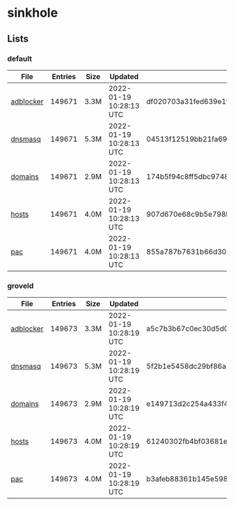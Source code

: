 # sinkhole

## Lists

### default

|File|Entries|Size|Updated|Hash|
|-|-|-|-|-|
|[adblocker](https://raw.githubusercontent.com/groveld/sinkhole/lists/default/adblocker.txt)|149671|3.3M|2022-01-19 10:28:13 UTC|df020703a31fed639e1fe5a933f741fd6e9aa111ddd16e3a86a7a5190a6c412a|
|[dnsmasq](https://raw.githubusercontent.com/groveld/sinkhole/lists/default/dnsmasq.txt)|149671|5.3M|2022-01-19 10:28:13 UTC|04513f12519bb21fa694be4c501d7bc828032f77470b022c35dc712c7b563c65|
|[domains](https://raw.githubusercontent.com/groveld/sinkhole/lists/default/domains.txt)|149671|2.9M|2022-01-19 10:28:13 UTC|174b5f94c8ff5dbc97482f790b0cadf16b46c878e6b8cc96719b471c02abf6e0|
|[hosts](https://raw.githubusercontent.com/groveld/sinkhole/lists/default/hosts.txt)|149671|4.0M|2022-01-19 10:28:13 UTC|907d670e68c9b5e798b4f33b853f2bdea88da697cf96d1f49503f1b648674d13|
|[pac](https://raw.githubusercontent.com/groveld/sinkhole/lists/default/pac.txt)|149671|4.0M|2022-01-19 10:28:13 UTC|855a787b7631b66d309859c71f302d7a101858c84c4262afbc816ea1c4085ac8|

### groveld

|File|Entries|Size|Updated|Hash|
|-|-|-|-|-|
|[adblocker](https://raw.githubusercontent.com/groveld/sinkhole/lists/groveld/adblocker.txt)|149673|3.3M|2022-01-19 10:28:19 UTC|a5c7b3b67c0ec30d5d0b0211abcb57713c84a920aa0f031d2d38c22fb0740e25|
|[dnsmasq](https://raw.githubusercontent.com/groveld/sinkhole/lists/groveld/dnsmasq.txt)|149673|5.3M|2022-01-19 10:28:19 UTC|5f2b1e5458dc29bf86a1765868ad867d89a689bec299cf230d84a1f69ea06307|
|[domains](https://raw.githubusercontent.com/groveld/sinkhole/lists/groveld/domains.txt)|149673|2.9M|2022-01-19 10:28:19 UTC|e149713d2c254a433f48dca091c825ccb4eab40b50647689138dee6b4c98091c|
|[hosts](https://raw.githubusercontent.com/groveld/sinkhole/lists/groveld/hosts.txt)|149673|4.0M|2022-01-19 10:28:19 UTC|61240302fb4bf03681e51ed6ac6cc2b156c6ede43148b076e40fd3a346613524|
|[pac](https://raw.githubusercontent.com/groveld/sinkhole/lists/groveld/pac.txt)|149673|4.0M|2022-01-19 10:28:19 UTC|b3afeb88361b145e598dde626a4ae35faec92c73f24ecef8218a82475e825f4d|
